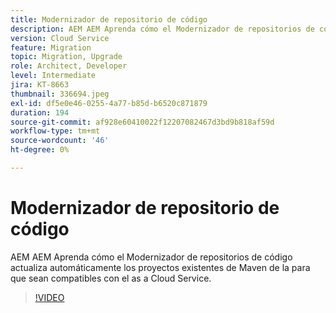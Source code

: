 ```yaml
---
title: Modernizador de repositorio de código
description: AEM AEM Aprenda cómo el Modernizador de repositorios de código actualiza automáticamente los proyectos existentes de Maven de la para que sean compatibles con el as a Cloud Service.
version: Cloud Service
feature: Migration
topic: Migration, Upgrade
role: Architect, Developer
level: Intermediate
jira: KT-8663
thumbnail: 336694.jpeg
exl-id: df5e0e46-0255-4a77-b85d-b6520c871879
duration: 194
source-git-commit: af928e60410022f12207082467d3bd9b818af59d
workflow-type: tm+mt
source-wordcount: '46'
ht-degree: 0%

---
```


# Modernizador de repositorio de código

AEM AEM Aprenda cómo el Modernizador de repositorios de código actualiza automáticamente los proyectos existentes de Maven de la para que sean compatibles con el as a Cloud Service.

>[!VIDEO](https://video.tv.adobe.com/v/336694?quality=12&learn=on)
